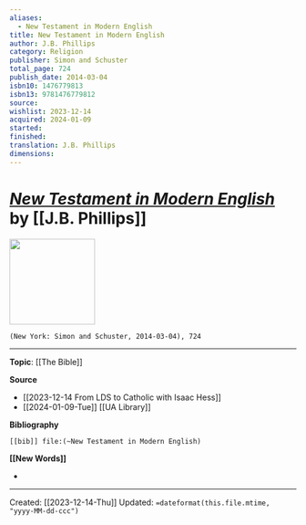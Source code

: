 ```yaml
---
aliases:
  - New Testament in Modern English
title: New Testament in Modern English
author: J.B. Phillips
category: Religion
publisher: Simon and Schuster
total_page: 724
publish_date: 2014-03-04
isbn10: 1476779813
isbn13: 9781476779812
source: 
wishlist: 2023-12-14
acquired: 2024-01-09
started: 
finished: 
translation: J.B. Phillips
dimensions:
---
```

# *[New Testament in Modern English]()* by [[J.B. Phillips]]

<img src="http://books.google.com/books/content?id=LvGPAgAAQBAJ&printsec=frontcover&img=1&zoom=1&edge=curl&source=gbs_api" width=150>

`(New York: Simon and Schuster, 2014-03-04), 724`



--- 
**Topic**: [[The Bible]]

**Source**
- [[2023-12-14 From LDS to Catholic with Isaac Hess]]
- [[2024-01-09-Tue]] [[UA Library]]

**Bibliography**

```query
[[bib]] file:(~New Testament in Modern English)
```
 

**[[New Words]]**

- 

---
Created: [[2023-12-14-Thu]]
Updated: `=dateformat(this.file.mtime, "yyyy-MM-dd-ccc")`